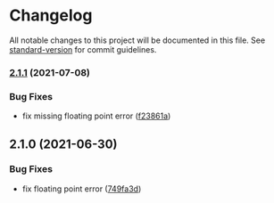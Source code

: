 # Changelog

All notable changes to this project will be documented in this file. See [standard-version](https://github.com/conventional-changelog/standard-version) for commit guidelines.

### [2.1.1](https://github.com/handsontable/formula.js/compare/v2.1.0...v2.1.1) (2021-07-08)


### Bug Fixes

* fix missing floating point error ([f23861a](https://github.com/handsontable/formula.js/commit/f23861af7ba4deda9a0e74b6a2b073345c867c44))

## 2.1.0 (2021-06-30)


### Bug Fixes

* fix floating point error ([749fa3d](https://github.com/handsontable/formula.js/commit/749fa3d2d959fbe3444cfdb97db310ab1d91a543))
